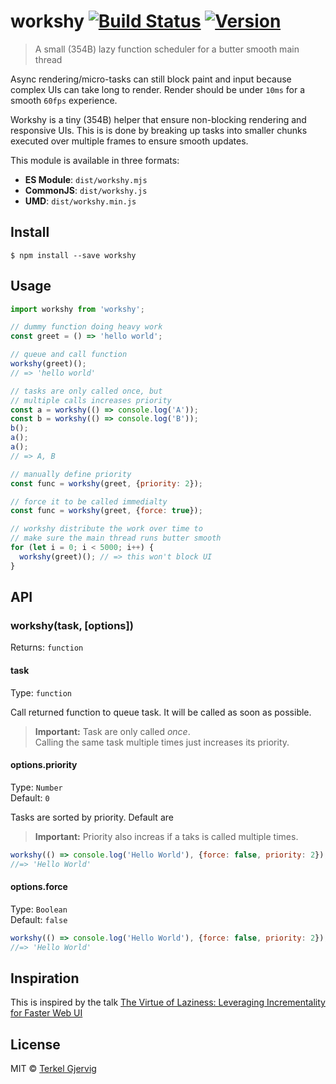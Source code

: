 # workshy [![Build Status](https://travis-ci.org/terkelg/workshy.svg?branch=master)](https://badgen.now.sh/npm/v/workshy) [![Version](https://badgen.now.sh/npm/v/workshy)](https://npmjs.com/package/workshy)

> A small (354B) lazy function scheduler for a butter smooth main thread

Async rendering/micro-tasks can still block paint and input because complex UIs can take long to render. Render should be under `10ms` for a smooth `60fps` experience.

Workshy is a tiny (354B) helper that ensure non-blocking rendering and responsive UIs. This is is done by breaking up tasks into smaller chunks executed over multiple frames to ensure smooth updates.

This module is available in three formats:

* **ES Module**: `dist/workshy.mjs`
* **CommonJS**: `dist/workshy.js`
* **UMD**: `dist/workshy.min.js`


## Install

```
$ npm install --save workshy
```


## Usage

```js
import workshy from 'workshy';

// dummy function doing heavy work
const greet = () => 'hello world';

// queue and call function
workshy(greet)();
// => 'hello world'

// tasks are only called once, but
// multiple calls increases priority
const a = workshy(() => console.log('A'));
const b = workshy(() => console.log('B'));
b();
a();
a();
// => A, B

// manually define priority
const func = workshy(greet, {priority: 2});

// force it to be called immedialty
const func = workshy(greet, {force: true});

// workshy distribute the work over time to
// make sure the main thread runs butter smooth
for (let i = 0; i < 5000; i++) {
  workshy(greet)(); // => this won't block UI
}

```


## API

### workshy(task, [options])
Returns: `function`

#### task
Type: `function`

Call returned function to queue task. It will be called as soon as possible.

> **Important:** Task are only called _once_.<br> Calling the same task multiple times just increases its priority.

#### options.priority
Type: `Number`<br>
Default: `0`

Tasks are sorted by priority. Default are

> **Important:** Priority also increas if a taks is called multiple times.

```js
workshy(() => console.log('Hello World'), {force: false, priority: 2});
//=> 'Hello World'
```

#### options.force
Type: `Boolean`<br>
Default: `false`

```js
workshy(() => console.log('Hello World'), {force: false, priority: 2});
//=> 'Hello World'
```


## Inspiration

This is inspired by the talk [The Virtue of Laziness: Leveraging Incrementality for Faster Web UI](https://youtu.be/ypPRdtjGooc?t=510)


## License

MIT © [Terkel Gjervig](https://terkel.com)
